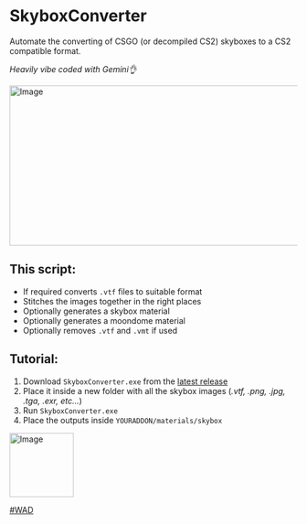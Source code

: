 # SkyboxConverter
Automate the converting of CSGO (or decompiled CS2) skyboxes to a CS2 compatible format.

_Heavily vibe coded with Gemini👌_

<img width="792" height="280" alt="Image" src="https://github.com/user-attachments/assets/33697855-d02f-4757-8356-83c88ecdde8e" />

## This script:
- If required converts `.vtf` files to suitable format
- Stitches the images together in the right places
- Optionally generates a skybox material
- Optionally generates a moondome material
- Optionally removes `.vtf` and `.vmt` if used

## Tutorial:
1. Download `SkyboxConverter.exe` from the [latest release](https://github.com/jakkekz/SkyboxConverter/releases/tag/latest)
2. Place it inside a new folder with all the skybox images (_.vtf, .png, .jpg, .tga, .exr, etc..._)
4. Run `SkyboxConverter.exe`
5. Place the outputs inside `YOURADDON/materials/skybox`

<img width="112" height="112" alt="Image" src="https://github.com/user-attachments/assets/6bc1c38d-9330-41fe-9f0f-b7d25b59aabf" />

[#WAD](https://steamcommunity.com/groups/ckzwad)
